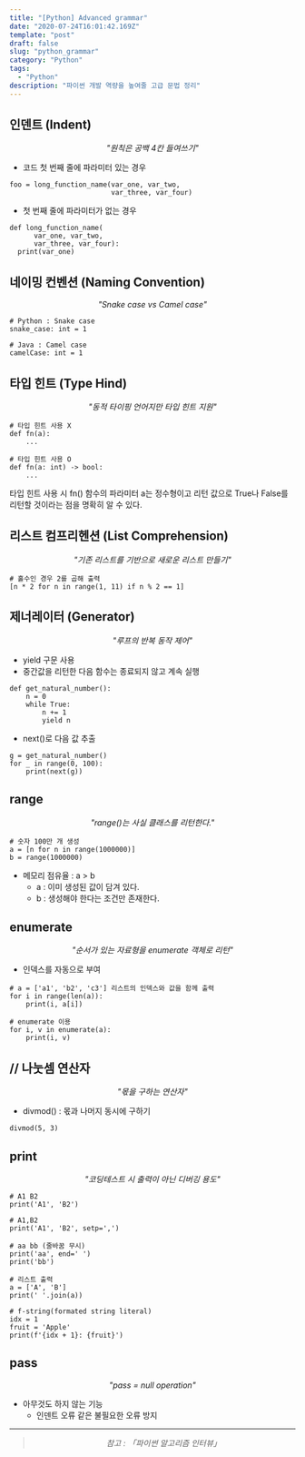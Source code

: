 ```yaml
---
title: "[Python] Advanced grammar"
date: "2020-07-24T16:01:42.169Z"
template: "post"
draft: false
slug: "python_grammar"
category: "Python"
tags:
  - "Python"
description: "파이썬 개발 역량을 높여줄 고급 문법 정리"
---
```


## 인덴트 (Indent)

<center><i>"원칙은 공백 4칸 들여쓰기"</i></center>

- 코드 첫 번째 줄에 파라미터 있는 경우

```{.python}
foo = long_function_name(var_one, var_two,
                         var_three, var_four)
```

- 첫 번째 줄에 파라미터가 없는 경우

```{.python}
def long_function_name(
      var_one, var_two,
      var_three, var_four):
  print(var_one)
```

## 네이밍 컨벤션 (Naming Convention)

<center><i>"Snake case vs Camel case"</i></center>

```{.python}
# Python : Snake case
snake_case: int = 1

# Java : Camel case
camelCase: int = 1
```

## 타입 힌트 (Type Hind)

<center><i>"동적 타이핑 언어지만 타입 힌트 지원"</i></center>

```{.python}
# 타입 힌트 사용 X
def fn(a):
    ...

# 타입 힌트 사용 O
def fn(a: int) -> bool:
    ...
```

타입 힌트 사용 시 fn() 함수의 파라미터 a는 정수형이고 리턴 값으로 True나 False를 리턴할 것이라는 점을 명확히 알 수 있다.

## 리스트 컴프리헨션 (List Comprehension)

<center><i>"기존 리스트를 기반으로 새로운 리스트 만들기"</i></center>

```{.python}
# 홀수인 경우 2를 곱해 출력
[n * 2 for n in range(1, 11) if n % 2 == 1]
```

## 제너레이터 (Generator)

<center><i>"루프의 반복 동작 제어"</i></center>

- yield 구문 사용
- 중간값을 리턴한 다음 함수는 종료되지 않고 계속 실행

```{.python}
def get_natural_number():
    n = 0
    while True:
        n += 1
        yield n
```

- next()로 다음 값 추출

```{.python}
g = get_natural_number()
for _ in range(0, 100):
    print(next(g))
```

## range

<center><i>"range()는 사실 클래스를 리턴한다."</i></center>

```{.python}
# 숫자 100만 개 생성
a = [n for n in range(1000000)]
b = range(1000000)
```

- 메모리 점유율 : a > b
  - a : 이미 생성된 값이 담겨 있다.
  - b : 생성해야 한다는 조건만 존재한다.

## enumerate

<center><i>"순서가 있는 자료형을 enumerate 객체로 리턴"</i></center>

- 인덱스를 자동으로 부여

```{.python}
# a = ['a1', 'b2', 'c3'] 리스트의 인덱스와 값을 함께 출력
for i in range(len(a)):
    print(i, a[i])

# enumerate 이용
for i, v in enumerate(a):
    print(i, v)
```

## // 나눗셈 연산자

<center><i>"몫을 구하는 연산자"</i></center>

- divmod() : 몫과 나머지 동시에 구하기

```{.python}
divmod(5, 3)
```

## print

<center><i>"코딩테스트 시 출력이 아닌 디버깅 용도"</i></center>

```{.python}
# A1 B2
print('A1', 'B2')

# A1,B2
print('A1', 'B2', setp=',')

# aa bb (줄바꿈 무시)
print('aa', end=' ')
print('bb')

# 리스트 출력
a = ['A', 'B']
print(' '.join(a))

# f-string(formated string literal)
idx = 1
fruit = 'Apple'
print(f'{idx + 1}: {fruit}')
```

## pass

<center><i>"pass = null operation"</i></center>

- 아무것도 하지 않는 기능
  - 인덴트 오류 같은 불필요한 오류 방지

<hr>

> <center><i>참고 : 「파이썬 알고리즘 인터뷰」</i></center>
